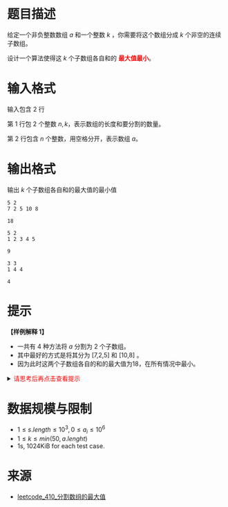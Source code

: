 # 题目描述

给定一个非负整数数组 $a$ 和一个整数 $k$ ，你需要将这个数组分成 $k$ 个非空的连续子数组。

设计一个算法使得这 $k$ 个子数组各自和的 **<font color="#FF0000">最大值最小</font>**。

# 输入格式

输入包含 $2$ 行

第 $1$ 行包 $2$ 个整数 $n, k$，表示数组的长度和要分割的数量。

第 $2$ 行包含 $n$ 个整数，用空格分开，表示数组 $a$。

# 输出格式

输出 $k$ 个子数组各自和的最大值的最小值

```input1
5 2
7 2 5 10 8
```

```output1
18
```

```input2
5 2
1 2 3 4 5
```

```output2
9
```

```input3
3 3
1 4 4
```

```output3
4
```

# 提示
**【样例解释 1】**
* 一共有 $4$ 种方法将 $a$ 分割为 $2$ 个子数组。 
* 其中最好的方式是将其分为 [7,2,5] 和 [10,8] 。
* 因为此时这两个子数组各自的和的最大值为18，在所有情况中最小。

<details>
<summary><font color="#FF0000">请思考后再点击查看提示</font></summary>

* 答案满足单调性，考虑二分枚举答案
* 要求的是最小的答案，注意二分的边界情况

</details>

# 数据规模与限制
* $1 \le s.length \le 10^3, 0 \le a_i \le 10^6$
* $1 \le k \le min(50, a.lenght)$
* 1s, 1024KiB for each test case.

# 来源
* [leetcode_410_分割数组的最大值](https://leetcode.cn/problems/split-array-largest-sum/description/)